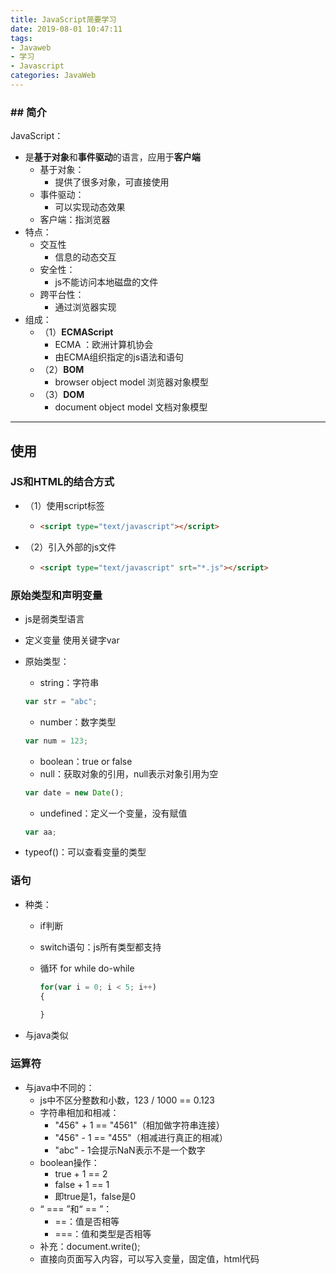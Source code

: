 ```yaml
---
title: JavaScript简要学习
date: 2019-08-01 10:47:11
tags: 
- Javaweb
- 学习
- Javascript
categories: JavaWeb
---
```


### ## 简介

JavaScript：

* 是**基于对象**和**事件驱动**的语言，应用于**客户端**
  * 基于对象：
    * 提供了很多对象，可直接使用
  * 事件驱动：
    * 可以实现动态效果
  * 客户端：指浏览器
* 特点：
  * 交互性
    * 信息的动态交互
  * 安全性：
    * js不能访问本地磁盘的文件
  * 跨平台性：
    * 通过浏览器实现
* 组成：
  * （1）**ECMAScript**
    * ECMA ：欧洲计算机协会
    * 由ECMA组织指定的js语法和语句
  * （2）**BOM**
    * browser object model 浏览器对象模型
  * （3）**DOM**
    * document object model 文档对象模型

***

## 使用

### JS和HTML的结合方式

* （1）使用script标签

  * ```html
    <script type="text/javascript"></script>
    ```

* （2）引入外部的js文件

  * ```html
    <script type="text/javascript" srt="*.js"></script>
    ```

### 原始类型和声明变量

* js是弱类型语言

* 定义变量 使用关键字var

* 原始类型：

  * string：字符串

  ```javascript
  var str = "abc";
  ```

  * number：数字类型

  ```javascript
  var num = 123;
  ```

  * boolean：true or false
  * null：获取对象的引用，null表示对象引用为空

  ```javascript
  var date = new Date();
  ```

  * undefined：定义一个变量，没有赋值

  ```javascript
  var aa;
  ```

* typeof()：可以查看变量的类型

### 语句

* 种类：
  * if判断

  * switch语句：js所有类型都支持

  * 循环 for while do-while

    ```javascript
    for(var i = 0; i < 5; i++)
    {
            
    }
    ```

    

* 与java类似

### 运算符

* 与java中不同的：
  * js中不区分整数和小数，123 / 1000 == 0.123
  * 字符串相加和相减：
    * "456" + 1 == "4561"（相加做字符串连接）
    * "456" - 1 == "455"（相减进行真正的相减）
    * "abc" - 1会提示NaN表示不是一个数字
  * boolean操作：
    * true + 1 == 2
    * false + 1 == 1
    * 即true是1，false是0
  * “ === ”和“ == ”：
    * ==：值是否相等
    * ===：值和类型是否相等
  * 补充：document.write();
  * 直接向页面写入内容，可以写入变量，固定值，html代码